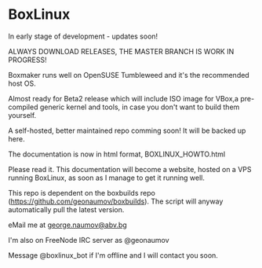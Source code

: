 # BoxLinux
In early stage of development - updates soon!

ALWAYS DOWNLOAD RELEASES, THE MASTER BRANCH IS WORK IN PROGRESS!

Boxmaker runs well on OpenSUSE Tumbleweed and it's the recommended host OS.

Almost ready for Beta2 release which will include ISO image for VBox,a pre-compiled generic kernel and tools, in case you don't want to build them yourself.

A self-hosted, better maintained repo comming soon! It will be backed up here.

The documentation is now in html format, BOXLINUX_HOWTO.html

Please read it. This documentation will become a website, hosted on a VPS running BoxLinux, as soon as I manage to get it running well.

This repo is dependent on the boxbuilds repo (https://github.com/geonaumov/boxbuilds). The script will anyway automatically pull the latest version.

eMail me at george.naumov@abv.bg

I'm also on FreeNode IRC server as @geonaumov

Message @boxlinux_bot if I'm offline and I will contact you soon.
